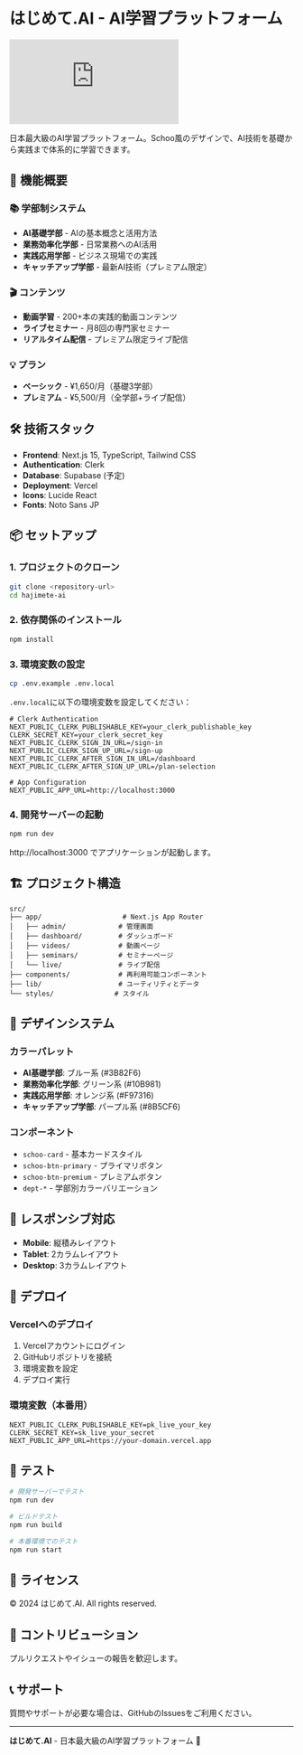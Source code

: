 # はじめて.AI - AI学習プラットフォーム

![はじめて.AI Logo](https://via.placeholder.com/400x100/3B82F6/FFFFFF?text=はじめて.AI)

日本最大級のAI学習プラットフォーム。Schoo風のデザインで、AI技術を基礎から実践まで体系的に学習できます。

## 🚀 機能概要

### 📚 学部制システム
- **AI基礎学部** - AIの基本概念と活用方法
- **業務効率化学部** - 日常業務へのAI活用
- **実践応用学部** - ビジネス現場での実践
- **キャッチアップ学部** - 最新AI技術（プレミアム限定）

### 🎬 コンテンツ
- **動画学習** - 200+本の実践的動画コンテンツ
- **ライブセミナー** - 月8回の専門家セミナー
- **リアルタイム配信** - プレミアム限定ライブ配信

### 💡 プラン
- **ベーシック** - ¥1,650/月（基礎3学部）
- **プレミアム** - ¥5,500/月（全学部+ライブ配信）

## 🛠 技術スタック

- **Frontend**: Next.js 15, TypeScript, Tailwind CSS
- **Authentication**: Clerk
- **Database**: Supabase (予定)
- **Deployment**: Vercel
- **Icons**: Lucide React
- **Fonts**: Noto Sans JP

## 📦 セットアップ

### 1. プロジェクトのクローン
```bash
git clone <repository-url>
cd hajimete-ai
```

### 2. 依存関係のインストール
```bash
npm install
```

### 3. 環境変数の設定
```bash
cp .env.example .env.local
```

`.env.local`に以下の環境変数を設定してください：

```env
# Clerk Authentication
NEXT_PUBLIC_CLERK_PUBLISHABLE_KEY=your_clerk_publishable_key
CLERK_SECRET_KEY=your_clerk_secret_key
NEXT_PUBLIC_CLERK_SIGN_IN_URL=/sign-in
NEXT_PUBLIC_CLERK_SIGN_UP_URL=/sign-up
NEXT_PUBLIC_CLERK_AFTER_SIGN_IN_URL=/dashboard
NEXT_PUBLIC_CLERK_AFTER_SIGN_UP_URL=/plan-selection

# App Configuration
NEXT_PUBLIC_APP_URL=http://localhost:3000
```

### 4. 開発サーバーの起動
```bash
npm run dev
```

http://localhost:3000 でアプリケーションが起動します。

## 🏗 プロジェクト構造

```
src/
├── app/                    # Next.js App Router
│   ├── admin/             # 管理画面
│   ├── dashboard/         # ダッシュボード
│   ├── videos/            # 動画ページ
│   ├── seminars/          # セミナーページ
│   └── live/              # ライブ配信
├── components/            # 再利用可能コンポーネント
├── lib/                   # ユーティリティとデータ
└── styles/               # スタイル
```

## 🎨 デザインシステム

### カラーパレット
- **AI基礎学部**: ブルー系 (#3B82F6)
- **業務効率化学部**: グリーン系 (#10B981)
- **実践応用学部**: オレンジ系 (#F97316)
- **キャッチアップ学部**: パープル系 (#8B5CF6)

### コンポーネント
- `schoo-card` - 基本カードスタイル
- `schoo-btn-primary` - プライマリボタン
- `schoo-btn-premium` - プレミアムボタン
- `dept-*` - 学部別カラーバリエーション

## 📱 レスポンシブ対応

- **Mobile**: 縦積みレイアウト
- **Tablet**: 2カラムレイアウト
- **Desktop**: 3カラムレイアウト

## 🚀 デプロイ

### Vercelへのデプロイ
1. Vercelアカウントにログイン
2. GitHubリポジトリを接続
3. 環境変数を設定
4. デプロイ実行

### 環境変数（本番用）
```env
NEXT_PUBLIC_CLERK_PUBLISHABLE_KEY=pk_live_your_key
CLERK_SECRET_KEY=sk_live_your_secret
NEXT_PUBLIC_APP_URL=https://your-domain.vercel.app
```

## 🧪 テスト

```bash
# 開発サーバーでテスト
npm run dev

# ビルドテスト
npm run build

# 本番環境でのテスト
npm run start
```

## 📄 ライセンス

© 2024 はじめて.AI. All rights reserved.

## 🤝 コントリビューション

プルリクエストやイシューの報告を歓迎します。

## 📞 サポート

質問やサポートが必要な場合は、GitHubのIssuesをご利用ください。

---

**はじめて.AI** - 日本最大級のAI学習プラットフォーム 🚀
